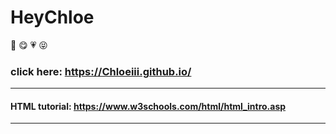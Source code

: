 # HeyChloe
:girl: :yum: :heartpulse: :stuck_out_tongue_closed_eyes:
### click here: https://Chloeiii.github.io/
----
#### HTML tutorial: https://www.w3schools.com/html/html_intro.asp
----
